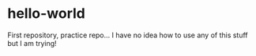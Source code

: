# hello-world
First repository, practice repo...
I have no idea how to use any of this stuff but I am trying!
